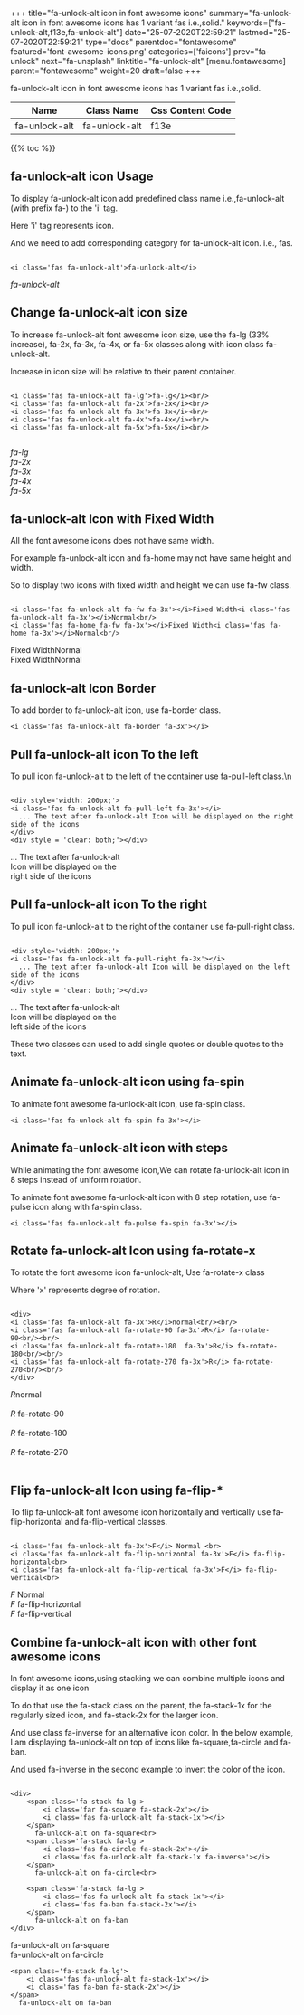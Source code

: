 +++
title="fa-unlock-alt icon in font awesome icons"
summary="fa-unlock-alt icon in font awesome icons has 1 variant fas i.e.,solid."
keywords=["fa-unlock-alt,f13e,fa-unlock-alt"]
date="25-07-2020T22:59:21"
lastmod="25-07-2020T22:59:21"
type="docs"
parentdoc="fontawesome"
featured='font-awesome-icons.png'
categories=['faicons']
prev="fa-unlock"
next="fa-unsplash"
linktitle="fa-unlock-alt"
[menu.fontawesome]
parent="fontawesome"
weight=20
draft=false
+++


fa-unlock-alt icon in font awesome icons has 1 variant fas i.e.,solid.

<div class='table-responsive'><table class='table'><thead><tr><th>Name</th><th>Class Name</th><th>Css Content Code</th></tr></thead><tbody><tr><td>fa-unlock-alt</td><td>fa-unlock-alt</td><td>f13e</td></tr></tbody></table></div>


{{% toc %}}


## fa-unlock-alt icon Usage

To display fa-unlock-alt icon add predefined class name i.e.,fa-unlock-alt (with prefix fa-) to the 'i' tag.

Here 'i' tag represents icon.

And we need to add corresponding category for fa-unlock-alt icon. i.e., fas.


```

<i class='fas fa-unlock-alt'>fa-unlock-alt</i>
```

<i class='fas fa-unlock-alt'>fa-unlock-alt</i>




## Change fa-unlock-alt icon size
To increase fa-unlock-alt font awesome icon size, use the fa-lg (33% increase), fa-2x, fa-3x, fa-4x, or fa-5x classes along with icon class fa-unlock-alt.

Increase in icon size will be relative to their parent container. 

```

<i class='fas fa-unlock-alt fa-lg'>fa-lg</i><br/>
<i class='fas fa-unlock-alt fa-2x'>fa-2x</i><br/>
<i class='fas fa-unlock-alt fa-3x'>fa-3x</i><br/>
<i class='fas fa-unlock-alt fa-4x'>fa-4x</i><br/>
<i class='fas fa-unlock-alt fa-5x'>fa-5x</i><br/>
            
```

<i class='fas fa-unlock-alt fa-lg'>fa-lg</i><br/>
<i class='fas fa-unlock-alt fa-2x'>fa-2x</i><br/>
<i class='fas fa-unlock-alt fa-3x'>fa-3x</i><br/>
<i class='fas fa-unlock-alt fa-4x'>fa-4x</i><br/>
<i class='fas fa-unlock-alt fa-5x'>fa-5x</i><br/>
            



## fa-unlock-alt Icon with Fixed Width 

All the font awesome icons does not have same width.

For example fa-unlock-alt icon and fa-home may not have same height and width.

So to display two icons with fixed width and height we can use fa-fw class.


```

<i class='fas fa-unlock-alt fa-fw fa-3x'></i>Fixed Width<i class='fas fa-unlock-alt fa-3x'></i>Normal<br/>
<i class='fas fa-home fa-fw fa-3x'></i>Fixed Width<i class='fas fa-home fa-3x'></i>Normal<br/>
```

<i class='fas fa-unlock-alt fa-fw fa-3x'></i>Fixed Width<i class='fas fa-unlock-alt fa-3x'></i>Normal<br/>
<i class='fas fa-home fa-fw fa-3x'></i>Fixed Width<i class='fas fa-home fa-3x'></i>Normal<br/>



## fa-unlock-alt Icon Border 

To add border to fa-unlock-alt icon, use fa-border class.


```
<i class='fas fa-unlock-alt fa-border fa-3x'></i>

```
<i class='fas fa-unlock-alt fa-border fa-3x'></i>





## Pull fa-unlock-alt icon To the left

To pull icon fa-unlock-alt to the left of the container use fa-pull-left class.\n

```

<div style='width: 200px;'>
<i class='fas fa-unlock-alt fa-pull-left fa-3x'></i>
  ... The text after fa-unlock-alt Icon will be displayed on the right side of the icons
</div>
<div style = 'clear: both;'></div>
```

<div style='width: 200px;'>
<i class='fas fa-unlock-alt fa-pull-left fa-3x'></i>
  ... The text after fa-unlock-alt Icon will be displayed on the right side of the icons
</div>
<div style = 'clear: both;'></div>




## Pull fa-unlock-alt icon To the right
To pull icon fa-unlock-alt to the right of the container use fa-pull-right class.

```

<div style='width: 200px;'>
<i class='fas fa-unlock-alt fa-pull-right fa-3x'></i>
  ... The text after fa-unlock-alt Icon will be displayed on the left side of the icons
</div>
<div style = 'clear: both;'></div>
```

<div style='width: 200px;'>
<i class='fas fa-unlock-alt fa-pull-right fa-3x'></i>
  ... The text after fa-unlock-alt Icon will be displayed on the left side of the icons
</div>
<div style = 'clear: both;'></div>

These two classes can used to add single quotes or double quotes to the text.


## Animate fa-unlock-alt icon using fa-spin
To animate font awesome fa-unlock-alt icon, use fa-spin class.

```
<i class='fas fa-unlock-alt fa-spin fa-3x'></i>
```
<i class='fas fa-unlock-alt fa-spin fa-3x'></i>




## Animate fa-unlock-alt icon with steps
While animating the font awesome icon,We can rotate fa-unlock-alt icon in 8 steps instead of uniform rotation.

To animate font awesome fa-unlock-alt icon with 8 step rotation, use fa-pulse icon along with fa-spin class.


```
<i class='fas fa-unlock-alt fa-pulse fa-spin fa-3x'></i>

```
<i class='fas fa-unlock-alt fa-pulse fa-spin fa-3x'></i>





## Rotate fa-unlock-alt Icon using fa-rotate-x
To rotate the font awesome icon fa-unlock-alt, Use fa-rotate-x class

Where 'x' represents degree of rotation.


```

<div>
<i class='fas fa-unlock-alt fa-3x'>R</i>normal<br/><br/>
<i class='fas fa-unlock-alt fa-rotate-90 fa-3x'>R</i> fa-rotate-90<br/><br/> 
<i class='fas fa-unlock-alt fa-rotate-180  fa-3x'>R</i> fa-rotate-180<br/><br/> 
<i class='fas fa-unlock-alt fa-rotate-270 fa-3x'>R</i> fa-rotate-270<br/><br/>
</div>
```

<div>
<i class='fas fa-unlock-alt fa-3x'>R</i>normal<br/><br/>
<i class='fas fa-unlock-alt fa-rotate-90 fa-3x'>R</i> fa-rotate-90<br/><br/> 
<i class='fas fa-unlock-alt fa-rotate-180  fa-3x'>R</i> fa-rotate-180<br/><br/> 
<i class='fas fa-unlock-alt fa-rotate-270 fa-3x'>R</i> fa-rotate-270<br/><br/>
</div>




## Flip fa-unlock-alt Icon using fa-flip-*
To flip fa-unlock-alt font awesome icon horizontally and vertically use fa-flip-horizontal and fa-flip-vertical classes. 

```

<i class='fas fa-unlock-alt fa-3x'>F</i> Normal <br>
<i class='fas fa-unlock-alt fa-flip-horizontal fa-3x'>F</i> fa-flip-horizontal<br>
<i class='fas fa-unlock-alt fa-flip-vertical fa-3x'>F</i> fa-flip-vertical<br>
```

<i class='fas fa-unlock-alt fa-3x'>F</i> Normal <br>
<i class='fas fa-unlock-alt fa-flip-horizontal fa-3x'>F</i> fa-flip-horizontal<br>
<i class='fas fa-unlock-alt fa-flip-vertical fa-3x'>F</i> fa-flip-vertical<br>




## Combine fa-unlock-alt icon with other font awesome icons
In font awesome icons,using stacking we can combine multiple icons and display it as one icon 

To do that use the fa-stack class on the parent, the fa-stack-1x for the regularly sized icon, and fa-stack-2x for the larger icon.

And use class fa-inverse for an alternative icon color. 
In the below example, I am displaying fa-unlock-alt on top of icons like fa-square,fa-circle and fa-ban.

And used fa-inverse in the second example to invert the color of the icon.

```

<div>
    <span class='fa-stack fa-lg'>
        <i class='far fa-square fa-stack-2x'></i>
        <i class='fas fa-unlock-alt fa-stack-1x'></i>
    </span>
      fa-unlock-alt on fa-square<br>
    <span class='fa-stack fa-lg'>
        <i class='fas fa-circle fa-stack-2x'></i>
        <i class='fas fa-unlock-alt fa-stack-1x fa-inverse'></i>
    </span>
      fa-unlock-alt on fa-circle<br>

    <span class='fa-stack fa-lg'>
        <i class='fas fa-unlock-alt fa-stack-1x'></i>
        <i class='fas fa-ban fa-stack-2x'></i>
    </span>
      fa-unlock-alt on fa-ban
</div>
```

<div>
    <span class='fa-stack fa-lg'>
        <i class='far fa-square fa-stack-2x'></i>
        <i class='fas fa-unlock-alt fa-stack-1x'></i>
    </span>
      fa-unlock-alt on fa-square<br>
    <span class='fa-stack fa-lg'>
        <i class='fas fa-circle fa-stack-2x'></i>
        <i class='fas fa-unlock-alt fa-stack-1x fa-inverse'></i>
    </span>
      fa-unlock-alt on fa-circle<br>

    <span class='fa-stack fa-lg'>
        <i class='fas fa-unlock-alt fa-stack-1x'></i>
        <i class='fas fa-ban fa-stack-2x'></i>
    </span>
      fa-unlock-alt on fa-ban
</div>






